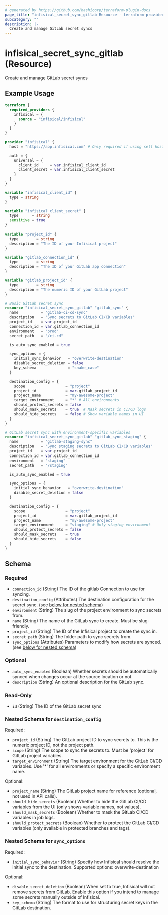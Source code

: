 ```yaml
---
# generated by https://github.com/hashicorp/terraform-plugin-docs
page_title: "infisical_secret_sync_gitlab Resource - terraform-provider-infisical"
subcategory: ""
description: |-
  Create and manage GitLab secret syncs
---
```


# infisical_secret_sync_gitlab (Resource)

Create and manage GitLab secret syncs

## Example Usage

```terraform
terraform {
  required_providers {
    infisical = {
      source = "infisical/infisical"
    }
  }
}

provider "infisical" {
  host = "https://app.infisical.com" # Only required if using self hosted instance of Infisical

  auth = {
    universal = {
      client_id     = var.infisical_client_id
      client_secret = var.infisical_client_secret
    }
  }
}

variable "infisical_client_id" {
  type = string
}

variable "infisical_client_secret" {
  type      = string
  sensitive = true
}

variable "project_id" {
  type        = string
  description = "The ID of your Infisical project"
}

variable "gitlab_connection_id" {
  type        = string
  description = "The ID of your GitLab app connection"
}

variable "gitlab_project_id" {
  type        = string
  description = "The numeric ID of your GitLab project"
}

# Basic GitLab secret sync
resource "infisical_secret_sync_gitlab" "gitlab_sync" {
  name          = "gitlab-ci-cd-sync"
  description   = "Sync secrets to GitLab CI/CD variables"
  project_id    = var.project_id
  connection_id = var.gitlab_connection_id
  environment   = "prod"
  secret_path   = "/ci-cd"

  is_auto_sync_enabled = true

  sync_options = {
    initial_sync_behavior   = "overwrite-destination"
    disable_secret_deletion = false
    key_schema              = "snake_case"
  }

  destination_config = {
    scope                  = "project"
    project_id             = var.gitlab_project_id
    project_name           = "my-awesome-project"
    target_environment     = "*" # All environments
    should_protect_secrets = false
    should_mask_secrets    = true  # Mask secrets in CI/CD logs
    should_hide_secrets    = false # Show variable names in UI
  }
}

# GitLab secret sync with environment-specific variables
resource "infisical_secret_sync_gitlab" "gitlab_sync_staging" {
  name          = "gitlab-staging-sync"
  description   = "Sync staging secrets to GitLab CI/CD variables"
  project_id    = var.project_id
  connection_id = var.gitlab_connection_id
  environment   = "staging"
  secret_path   = "/staging"

  is_auto_sync_enabled = true

  sync_options = {
    initial_sync_behavior   = "overwrite-destination"
    disable_secret_deletion = false
  }

  destination_config = {
    scope                  = "project"
    project_id             = var.gitlab_project_id
    project_name           = "my-awesome-project"
    target_environment     = "staging" # Only staging environment
    should_protect_secrets = false
    should_mask_secrets    = true
    should_hide_secrets    = false
  }
}
```

<!-- schema generated by tfplugindocs -->
## Schema

### Required

- `connection_id` (String) The ID of the gitlab Connection to use for syncing.
- `destination_config` (Attributes) The destination configuration for the secret sync. (see [below for nested schema](#nestedatt--destination_config))
- `environment` (String) The slug of the project environment to sync secrets from.
- `name` (String) The name of the GitLab sync to create. Must be slug-friendly.
- `project_id` (String) The ID of the Infisical project to create the sync in.
- `secret_path` (String) The folder path to sync secrets from.
- `sync_options` (Attributes) Parameters to modify how secrets are synced. (see [below for nested schema](#nestedatt--sync_options))

### Optional

- `auto_sync_enabled` (Boolean) Whether secrets should be automatically synced when changes occur at the source location or not.
- `description` (String) An optional description for the GitLab sync.

### Read-Only

- `id` (String) The ID of the GitLab secret sync

<a id="nestedatt--destination_config"></a>
### Nested Schema for `destination_config`

Required:

- `project_id` (String) The GitLab project ID to sync secrets to. This is the numeric project ID, not the project path.
- `scope` (String) The scope to sync the secrets to. Must be 'project' for GitLab project variables.
- `target_environment` (String) The target environment for the GitLab CI/CD variables. Use '*' for all environments or specify a specific environment name.

Optional:

- `project_name` (String) The GitLab project name for reference (optional, not used in API calls).
- `should_hide_secrets` (Boolean) Whether to hide the GitLab CI/CD variables from the UI (only shows variable names, not values).
- `should_mask_secrets` (Boolean) Whether to mask the GitLab CI/CD variables in job logs.
- `should_protect_secrets` (Boolean) Whether to protect the GitLab CI/CD variables (only available in protected branches and tags).


<a id="nestedatt--sync_options"></a>
### Nested Schema for `sync_options`

Required:

- `initial_sync_behavior` (String) Specify how Infisical should resolve the initial sync to the destination. Supported options: overwrite-destination

Optional:

- `disable_secret_deletion` (Boolean) When set to true, Infisical will not remove secrets from GitLab. Enable this option if you intend to manage some secrets manually outside of Infisical.
- `key_schema` (String) The format to use for structuring secret keys in the GitLab destination.
